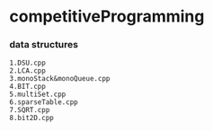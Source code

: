 # competitiveProgramming
### data structures
    1.DSU.cpp
    2.LCA.cpp
    3.monoStack&monoQueue.cpp
    4.BIT.cpp
    5.multiSet.cpp
    6.sparseTable.cpp
    7.SQRT.cpp
    8.bit2D.cpp
